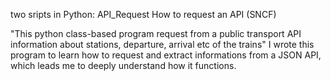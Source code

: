 two sripts in Python:
API_Request
How to request an API (SNCF)

"This python class-based program request from a public transport API information about stations, departure, arrival etc of the trains"
I wrote this program to learn how to request and extract informations from a JSON API, which leads me to deeply understand how it functions.

